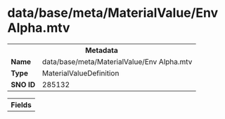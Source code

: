 <h1>data/base/meta/MaterialValue/Env Alpha.mtv</h1><table><tr><th colspan="100%">Metadata</th></tr><tr><td><b>Name</b></td><td>data/base/meta/MaterialValue/Env Alpha.mtv</td></tr><tr><td><b>Type</b></td><td>MaterialValueDefinition</td></tr><tr><td><b>SNO ID</b></td><td>285132</td></tr></table>

<table><tr><th colspan="100%">Fields</th></tr></table>

